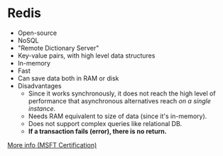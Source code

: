 # Redis
- Open-source
- NoSQL
- "Remote Dictionary Server"
- Key-value pairs, with high level data structures
- In-memory
- Fast
- Can save data both in RAM or disk
- Disadvantages
    - Since it works synchronously, it does not reach the high level of performance that asynchronous alternatives reach *on a single instance*.
    - Needs RAM equivalent to size of data (since it's in-memory).
    - Does not support complex queries like relational DB.
    - **If a transaction fails (error), there is no return.**

[More info (MSFT Certification)](../Microsoft-Certifications/backend-read-only-data-caching-with-redis.md)
